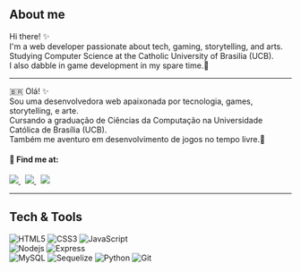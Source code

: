 ## About me
Hi there! ✨ <br>
I'm a web developer passionate about tech, gaming, storytelling, and arts.<br>
Studying Computer Science at the Catholic University of Brasilia (UCB).<br>
I also dabble in game development in my spare time.👾<br>

<hr>

🇧🇷 Olá! ✨<br>
Sou uma desenvolvedora web apaixonada por tecnologia, games, storytelling, e arte. <br>
Cursando a graduação de Ciências da Computação na Universidade Católica de Brasília (UCB).<br>
Também me aventuro em desenvolvimento de jogos no tempo livre.👾<br>

#### 🔹 Find me at:
<p align="left">
    <a href="mailto:thna.rdg@gmail.com">
        <img src="https://img.shields.io/badge/gmail-D14836?&style=for-the-badge&logo=gmail&logoColor=white">
    </a>
    &nbsp;
    <a href="https://www.linkedin.com/in/thayna-rdg">
        <img src="https://img.shields.io/badge/linkedin-%230077B5.svg?&style=for-the-badge&logo=linkedin&logoColor=white">
    </a>
    &nbsp;
    <a href="discordapp.com/users/thayna#9332">
        <img src="https://img.shields.io/badge/Discord-%237289DA.svg?style=for-the-badge&logo=discord&logoColor=white">
    </a>
    
    
</p>

<hr>

## Tech & Tools

![HTML5](https://img.shields.io/badge/html5-%23E34F26.svg?style=for-the-badge&logo=html5&logoColor=white)
![CSS3](https://img.shields.io/badge/css3-%231572B6.svg?style=for-the-badge&logo=css3&logoColor=white)
![JavaScript](https://img.shields.io/badge/javascript-%23323330.svg?style=for-the-badge&logo=javascript&logoColor=%23F7DF1E) <br>
![Nodejs](https://img.shields.io/badge/Node.js-43853D?&style=for-the-badge&logo=node.js&logoColor=white)
![Express](https://img.shields.io/badge/express.js-%23404d59.svg?&style=for-the-badge&logo=express&logoColor=%2361DAFB) <br>
![MySQL](https://img.shields.io/badge/MySQL-00000F?&style=for-the-badge&logo=mysql&logoColor=white)
![Sequelize](https://img.shields.io/badge/Sequelize-52B0E7?&style=for-the-badge&logo=Sequelize&logoColor=white)
![Python](https://img.shields.io/badge/python-3670A0?style=for-the-badge&logo=python&logoColor=ffdd54)
![Git](https://img.shields.io/badge/git-%23F05033.svg?style=for-the-badge&logo=git&logoColor=white)
